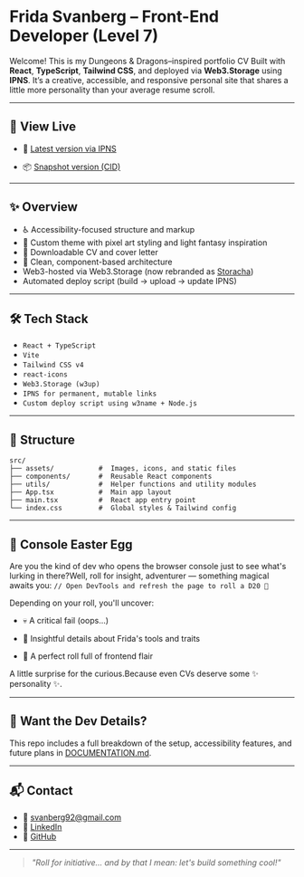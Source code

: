 # Frida Svanberg – Front-End Developer (Level 7)

Welcome! This is my Dungeons & Dragons–inspired portfolio CV Built with **React**, **TypeScript**, **Tailwind CSS**, and deployed via **Web3.Storage** using **IPNS**. It’s a creative, accessible, and responsive personal site that shares a little more personality than your average resume scroll.

---

## 🚀 View Live

- 🔁 [Latest version via IPNS](https://w3s.link/ipns/k51qzi5uqu5dhzw7nlhmsx96eiim9betbxncsc2hileogg8p884cu7lo53t2ev)

- 📦 [Snapshot version (CID)](https://bafybeicjj7nxxlzvwrra3igygskklfc7uhzo2t3wii3r3b6kfzuzqa4wea.ipfs.w3s.link/)

---

## ✨ Overview

- ♿ Accessibility-focused structure and markup
- 🎨 Custom theme with pixel art styling and light fantasy inspiration
- 📄 Downloadable CV and cover letter
- 🔧 Clean, component-based architecture
- Web3-hosted via Web3.Storage (now rebranded as [Storacha](https://storacha.network/))
- Automated deploy script (build → upload → update IPNS)

---

## 🛠️ Tech Stack

- `React + TypeScript`
- `Vite`
- `Tailwind CSS v4`
- `react-icons`
- `Web3.Storage (w3up)`
- `IPNS for permanent, mutable links`
- `Custom deploy script using w3name + Node.js`

---

## 📁 Structure

```
src/
├── assets/           #  Images, icons, and static files
├── components/       #  Reusable React components
├── utils/            #  Helper functions and utility modules
├── App.tsx           #  Main app layout
├── main.tsx          #  React app entry point
└── index.css         #  Global styles & Tailwind config
```

---

## 🎲 Console Easter Egg

Are you the kind of dev who opens the browser console just to see what's lurking in there?Well, roll for insight, adventurer — something magical awaits you:
`// Open DevTools and refresh the page to roll a D20 🎲`

Depending on your roll, you'll uncover:

- 💀 A critical fail (oops...)

- 🧐 Insightful details about Frida's tools and traits

- 🧙 A perfect roll full of frontend flair

A little surprise for the curious.Because even CVs deserve some ✨ personality ✨.

---

## 🧙 Want the Dev Details?

This repo includes a full breakdown of the setup, accessibility features, and future plans in [DOCUMENTATION.md](./DOCUMENTATION.md).

---

## 📬 Contact

- 📧 svanberg92@gmail.com
- 💼 [LinkedIn](https://www.linkedin.com/in/frida-svanberg)
- 🐙 [GitHub](https://github.com/FridaSvanberg)

---

> _"Roll for initiative... and by that I mean: let's build something cool!"_
